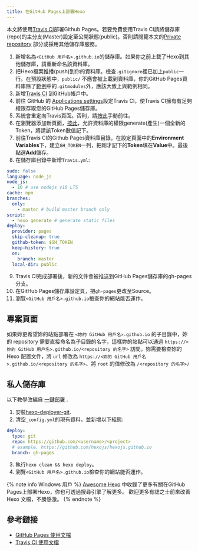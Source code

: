 ```yaml
---
title: 在GitHub Pages上部署Hexo
---
```


本文將使用[Travis CI](https://travis-ci.com/)部署Github Pages。若要免費使用Travis CI請將儲存庫(repo)的主分支(Master)設定至公開狀態(public)。否則請閱覽本文的[Private repository](#Private-repository) 部分或採用其他儲存庫服務。

1. 新增名為`<GitHub 用戶名>.github.io`的儲存庫。如果你之前上載了Hexo到其他儲存庫，請重新命名該資料庫。
2. 把Hexo檔案推播(push)到你的資料庫。檢查`.gitignore`裡已加上`public`一行。在預設狀態中，`public/` 不應會被上載到資料庫，你的GitHub Pages資料庫除了[範例](https://github.com/hexojs/hexo-starter)中的`.gitmodules`外，應該大致上與範例相同。
3. 新增[Travis CI](https://github.com/marketplace/travis-ci) 到GitHub帳戶中。
4. 前往 GitHub 的 [Applications settings](https://github.com/settings/installations)設定Travis CI，使Travis CI擁有有足夠權限存取您的GitHub Pages儲存庫。
5. 系統會重定向Travis頁面。否則，請[按此](https://travis-ci.com/)手動前往。
6. 在瀏覽器添加新頁面，[按此](https://github.com/settings/tokens)，允許資料庫的權限generate(產生)一個全新的Token，將請該Token數值記下。
7. 前往Travis CI的Github Pages資料庫目錄，在設定頁面中的**Environment Variables**下，建立`GH_TOKEN`一列，把剛才記下的**Token**填在**Value**中。最後點選**Add**儲存。
8. 在儲存庫目錄中新增`Travis.yml`:

```yml
sudo: false
language: node_js
node_js:
  - 10 # use nodejs v10 LTS
cache: npm
branches:
  only:
    - master # build master branch only
script:
  - hexo generate # generate static files
deploy:
  provider: pages
  skip-cleanup: true
  github-token: $GH_TOKEN
  keep-history: true
  on:
    branch: master
  local-dir: public
```

9. Travis CI完成部署後，新的文件會被推送到GitHub Pages儲存庫的gh-pages分支。
10. 在GitHub Pages儲存庫設定頁，把`gh-pages`更改至Source。
11. 瀏覽`<GitHub 用戶名>.github.io`檢查你的網站能否運作。

## 專案頁面

如果妳更希望妳的站點部署在 `<妳的 GitHub 用戶名>.github.io` 的子目錄中，妳的 repository 需要直接命名為子目錄的名字，這樣妳的站點可以通過 `https://<妳的 GitHub 用戶名>.github.io/<repository 的名字>` 訪問。妳需要檢查妳的 Hexo 配置文件，將 `url` 修改為 `https://<妳的 GitHub 用戶名>.github.io/<repository 的名字>`、將 `root` 的值修改為 `/<repository 的名字>/`


## 私人儲存庫

以下教學改編自 [一鍵部署](/docs/one-command-deployment) .

1. 安裝[hexo-deployer-git](https://github.com/hexojs/hexo-deployer-git).
2. 清空`_config.yml`的現有資料，並新增以下組態:
  ``` yml
  deploy:
    type: git
    repo: https://github.com/<username>/<project>
    # example, https://github.com/hexojs/hexojs.github.io
    branch: gh-pages
  ```

3. 執行`hexo clean && hexo deploy`。
4. 瀏覽`<GitHub 用戶名>.github.io`檢查你的網站能否運作。

{% note info Windows 用戶 %}
[Awesome Hexo](https://github.com/hexojs/awesome-hexo) 中收錄了更多有關在GitHub Pages上部署Hexo，你也可透過搜尋引擎了解更多。
歡迎更多有誌之士前來改善 Hexo 文檔，不勝感激。
{% endnote %}

## 參考鏈接

- [GitHub Pages 使用文檔](https://help.github.com/categories/github-pages-basics/)
- [Travis CI 使用文檔](https://docs.travis-ci.com/user/tutorial/)
